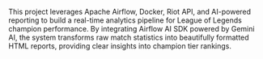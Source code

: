 This project leverages Apache Airflow, Docker, Riot API, and AI-powered reporting to build a real-time analytics pipeline for League of Legends champion performance. By integrating Airflow AI SDK powered by Gemini AI, the system transforms raw match statistics into beautifully formatted HTML reports, providing clear insights into champion tier rankings.
